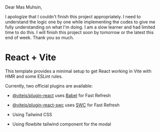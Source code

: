 Dear Mas Muhsin,

I apologize that I couldn't finish this project appropriately. I need to understand the logic one by one while implementing the codes to give me fully understanding on what I'm doing. I am a slow learner and had limited time to do this. I will finish this project soon by tomorrow or the latest this end of week. Thank you so much.




# React + Vite

This template provides a minimal setup to get React working in Vite with HMR and some ESLint rules.

Currently, two official plugins are available:

- [@vitejs/plugin-react](https://github.com/vitejs/vite-plugin-react/blob/main/packages/plugin-react/README.md) uses [Babel](https://babeljs.io/) for Fast Refresh
- [@vitejs/plugin-react-swc](https://github.com/vitejs/vite-plugin-react-swc) uses [SWC](https://swc.rs/) for Fast Refresh

- Using Tailwind CSS
- Using flowbite tailwind component for the modal

